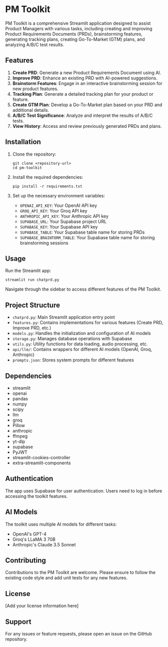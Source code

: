 # PM Toolkit

PM Toolkit is a comprehensive Streamlit application designed to assist Product Managers with various tasks, including creating and improving Product Requirements Documents (PRDs), brainstorming features, generating tracking plans, creating Go-To-Market (GTM) plans, and analyzing A/B/C test results.

## Features

1. **Create PRD**: Generate a new Product Requirements Document using AI.
2. **Improve PRD**: Enhance an existing PRD with AI-powered suggestions.
3. **Brainstorm Features**: Engage in an interactive brainstorming session for new product features.
4. **Tracking Plan**: Generate a detailed tracking plan for your product or feature.
5. **Create GTM Plan**: Develop a Go-To-Market plan based on your PRD and additional details.
6. **A/B/C Test Significance**: Analyze and interpret the results of A/B/C tests.
7. **View History**: Access and review previously generated PRDs and plans.

## Installation

1. Clone the repository:
   ```
   git clone <repository-url>
   cd pm-toolkit
   ```

2. Install the required dependencies:
   ```
   pip install -r requirements.txt
   ```

3. Set up the necessary environment variables:
   - `OPENAI_API_KEY`: Your OpenAI API key
   - `GROQ_API_KEY`: Your Groq API key
   - `ANTHROPIC_API_KEY`: Your Anthropic API key
   - `SUPABASE_URL`: Your Supabase project URL
   - `SUPABASE_KEY`: Your Supabase API key
   - `SUPABASE_TABLE`: Your Supabase table name for storing PRDs
   - `SUPABASE_BRAINTORM_TABLE`: Your Supabase table name for storing brainstorming sessions

## Usage

Run the Streamlit app:

```
streamlit run chatprd.py
```

Navigate through the sidebar to access different features of the PM Toolkit.

## Project Structure

- `chatprd.py`: Main Streamlit application entry point
- `features.py`: Contains implementations for various features (Create PRD, Improve PRD, etc.)
- `models.py`: Handles the initialization and configuration of AI models
- `storage.py`: Manages database operations with Supabase
- `utils.py`: Utility functions for data loading, audio processing, etc.
- `api/llm/`: Contains wrappers for different AI models (OpenAI, Groq, Anthropic)
- `prompts.json`: Stores system prompts for different features

## Dependencies

- streamlit
- openai
- pandas
- numpy
- scipy
- llm
- groq
- Pillow
- anthropic
- ffmpeg
- yt-dlp
- supabase
- PyJWT
- streamlit-cookies-controller
- extra-streamlit-components

## Authentication

The app uses Supabase for user authentication. Users need to log in before accessing the toolkit features.

## AI Models

The toolkit uses multiple AI models for different tasks:
- OpenAI's GPT-4
- Groq's LLaMA 3 70B
- Anthropic's Claude 3.5 Sonnet

## Contributing

Contributions to the PM Toolkit are welcome. Please ensure to follow the existing code style and add unit tests for any new features.

## License

[Add your license information here]

## Support

For any issues or feature requests, please open an issue on the GitHub repository.